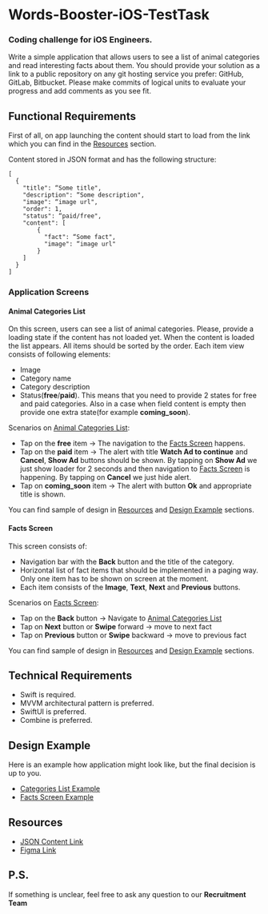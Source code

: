 # Words-Booster-iOS-TestTask
### Coding challenge for iOS Engineers.

Write a simple application that allows users to see a list of animal categories and read interesting facts about them. You should provide your solution as a link to a public repository on any git hosting service you prefer: GitHub, GitLab, Bitbucket. Please make commits of logical units to evaluate your progress and add comments as you see fit.

## Functional Requirements

First of all, on app launching the content should start to load from the link which you can find in the [Resources](#resources) section.

Content stored in JSON format and has the following structure:
```
[
  {
    "title": “Some title",
    "description": “Some description",
    "image": “image url",
    "order": 1,
    "status": “paid/free",
    "content": [
        {
          "fact": “Some fact",
          "image": “image url"
        }
    ]
  }
]
```

### Application Screens
#### Animal Categories List 
On this screen, users can see a list of animal categories. Please, provide a loading state if the content has not loaded yet. When the content is loaded the list appears. All items should be sorted by the order. Each item view consists of following elements:
  - Image
  - Category name
  - Category description
  - Status(**free**/**paid**). This means that you need to provide 2 states for free and paid categories. Also in a case when field content is empty then provide one extra state(for example **coming_soon**).

Scenarios on [Animal Categories List](#animal-categories-list):
  - Tap on the **free** item -> The navigation to the [Facts Screen](#facts-screen) happens.
  - Tap on the **paid** item -> The alert with title **Watch Ad to continue** and **Cancel**, **Show Ad** buttons should be shown. By tapping on **Show Ad** we just show loader for 2 seconds and then navigation to [Facts Screen](#facts-screen) is happening. By tapping on **Cancel** we just hide alert.
  - Tap on **coming_soon** item -> The alert with button **Ok** and appropriate title is shown.

You can find sample of design in [Resources](#resources) and [Design Example](#design-example) sections.

#### Facts Screen  
This screen consists of:
  - Navigation bar with the **Back** button and the title of the category.
  - Horizontal list of fact items that should be implemented in a paging way. Only one item has to be shown on screen at the moment. 
  - Each item consists of the **Image**, **Text**, **Next** and **Previous** buttons.

Scenarios on [Facts Screen](#facts-screen):
  - Tap on the **Back** button -> Navigate to [Animal Categories List](#animal-categories-list)
  - Tap on **Next** button or **Swipe** forward -> move to next fact
  - Tap on **Previous** button or **Swipe** backward -> move to previous fact

You can find sample of design in [Resources](#resources) and [Design Example](#design-example) sections.

## Technical Requirements

- Swift is required.
- MVVM architectural pattern is preferred.
- SwiftUI is preferred.
- Combine is preferred.

## Design Example

Here is an example how application might look like, but the final decision is up to you.

- [Сategories List Example](categories_list.png)
- [Facts Screen Example](facts.png)

## Resources
- [JSON Content Link](https://drive.google.com/uc?export=download&id=12L7OflAsIxPOF47ssRdKyjXoWbUrq4V5)
- [Figma Link](https://www.figma.com/file/tCZyyMoGAuHiOnY6zSg65A/Words-Booster-Test-Task-iOS?node-id=0%3A1)

## P.S.
If something is unclear, feel free to ask any question to our **Recruitment Team**
